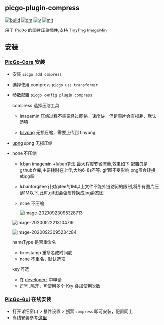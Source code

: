 ## picgo-plugin-compress

[![build](https://img.shields.io/github/workflow/status/juzisang/picgo-plugin-compress/NPMPublish/master?color=brightgreen)](https://github.com/JuZiSang/picgo-plugin-compress/actions)
[![dm](https://img.shields.io/npm/dm/picgo-plugin-compress?color=brightgreen)](https://npmcharts.com/compare/picgo-plugin-compress?minimal=true)
[![v](https://img.shields.io/npm/v/picgo-plugin-compress?color=brightgreen)](https://www.npmjs.com/package/picgo-plugin-compress)
[![mit](https://img.shields.io/badge/license-mit-brightgreen.svg)](https://github.com/JuZiSang/picgo-plugin-compress/blob/master/LICENSE)

用于 [PicGo](https://github.com/Molunerfinn/PicGo) 的图片压缩插件,支持 [TinyPng](https://tinypng.com/) [ImageMin](https://github.com/imagemin/imagemin)

## 安装

### [PicGo-Core](https://github.com/PicGo/PicGo-Core) 安装

- 安装 `picgo add compress`

- 选择使用 compress `picgo use transformer`

- 参数配置 `picgo config plugin compress`

  compress 选择压缩工具

  - [imagemin](https://github.com/imagemin/imagemin) 压缩过程不需要经过网络，速度快，但是图片会有损耗，默认选项
  
  - [tinypng](https://tinypng.com/) 无损压缩，需要上传到 tinypng
  
- [upng](https://github.com/photopea/UPNG.js) upng 无损压缩
  
- none 不压缩
  
  - luban [imagemin](https://github.com/imagemin/imagemin) +luban算法,最大程度节省流量,效果如下:配置的是github仓库,主要耗时在上传,大约6-8s不等. gif图不受影响.png图会转换成jpg图

  - lubanforgitee  针对gitee的1M以上文件不能外链访问的限制,将所有图片压到1M以下,此时,gif图会强制转换成jpg静态图

  - none 不压缩
  
    
  
    
  
    
  
    ![image-20200923095328713](https://cdn.jsdelivr.net/gh/hss01248/picbed@master/pic/image-20200923095328713.png)
  
  ![image-20200922213104719](https://cdn.jsdelivr.net/gh/hss01248/picbed@master/pic/1600781464747.jpeg)
  
  ![image-20200923095234284](https://cdn.jsdelivr.net/gh/hss01248/picbed@master/pic/image-20200923095234284.png)
  
  
  
  nameType 是否重命名
  
  - timestamp 重命名成时间戳
  - none 不重名，默认选项
  
  key 可选
  
  - 在 [developers](https://tinypng.com/developers) 中申请
  - 逗号`,`隔开，可使用多个 Key 叠加使用次数

### [PicGo-Gui](https://github.com/Molunerfinn/PicGo) 在线安装

- 打开详细窗口 > 插件设置 > 搜索 `compress` 即可安装，配置同上
- 离线安装参考[这里](https://picgo.github.io/PicGo-Core-Doc/zh/dev-guide/deploy.html#gui%E6%8F%92%E4%BB%B6)



